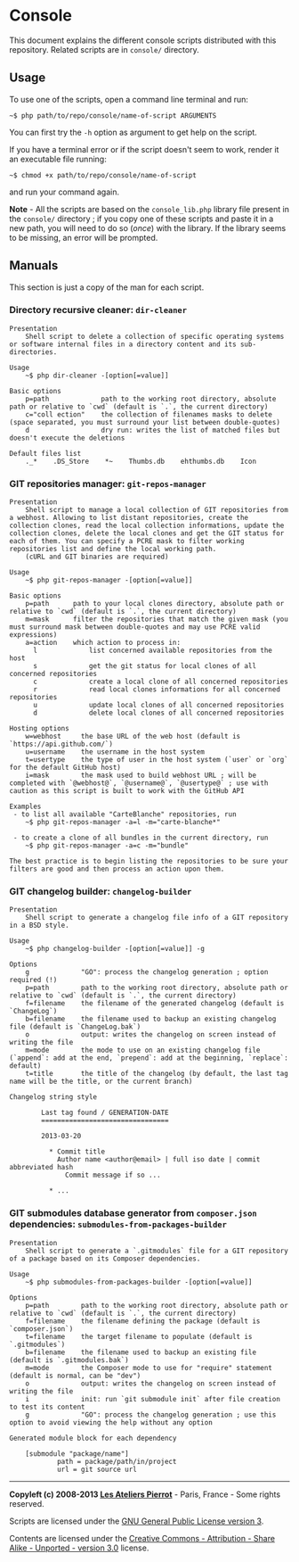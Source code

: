 Console
=======

This document explains the different console scripts distributed with this repository.
Related scripts are in `console/` directory.


Usage
-----

To use one of the scripts, open a command line terminal and run:

    ~$ php path/to/repo/console/name-of-script ARGUMENTS
    
You can first try the `-h` option as argument to get help on the script.

If you have a terminal error or if the script doesn't seem to work, render it an
executable file running:

    ~$ chmod +x path/to/repo/console/name-of-script

and run your command again.

**Note** - All the scripts are based on the `console_lib.php` library file present 
in the `console/` directory ; if you copy one of these scripts and paste
it in a new path, you will need to do so (*once*) with the library. If
the library seems to be missing, an error will be prompted.


Manuals
-------

This section is just a copy of the man for each script.

### Directory recursive cleaner: `dir-cleaner`

    Presentation
        Shell script to delete a collection of specific operating systems or software internal files in a directory content and its sub-directories.
    
    Usage
        ~$ php dir-cleaner -[option[=value]]
    
    Basic options
        p=path             path to the working root directory, absolute path or relative to `cwd` (default is `.`, the current directory)
        c="coll ection"    the collection of filenames masks to delete (space separated, you must surround your list between double-quotes)
        d                  dry run: writes the list of matched files but doesn't execute the deletions
    
    Default files list
        ._*    .DS_Store    *~    Thumbs.db    ehthumbs.db    Icon
    
### GIT repositories manager: `git-repos-manager`

    Presentation
        Shell script to manage a local collection of GIT repositories from a webhost. Allowing to list distant repositories, create the collection clones, read the local collection informations, update the collection clones, delete the local clones and get the GIT status for each of them. You can specify a PCRE mask to filter working repositories list and define the local working path.
        (cURL and GIT binaries are required)
    
    Usage
        ~$ php git-repos-manager -[option[=value]]
    
    Basic options
        p=path      path to your local clones directory, absolute path or relative to `cwd` (default is `.`, the current directory)
        m=mask      filter the repositories that match the given mask (you must surround mask between double-quotes and may use PCRE valid expressions)
        a=action    which action to process in:
          l             list concerned available repositories from the host
          s             get the git status for local clones of all concerned repositories
          c             create a local clone of all concerned repositories
          r             read local clones informations for all concerned repositories
          u             update local clones of all concerned repositories
          d             delete local clones of all concerned repositories
    
    Hosting options
        w=webhost     the base URL of the web host (default is `https://api.github.com/`)
        u=username    the username in the host system
        t=usertype    the type of user in the host system (`user` or `org` for the default GitHub host)
        i=mask        the mask used to build webhost URL ; will be completed with `@webhost@`, `@username@`, `@usertype@` ; use with caution as this script is built to work with the GitHub API
    
    Examples
     - to list all available "CarteBlanche" repositories, run
        ~$ php git-repos-manager -a=l -m="carte-blanche*"
    
     - to create a clone of all bundles in the current directory, run
        ~$ php git-repos-manager -a=c -m="bundle"
        
    The best practice is to begin listing the repositories to be sure your filters are good and then process an action upon them.

### GIT changelog builder: `changelog-builder`

    Presentation
        Shell script to generate a changelog file info of a GIT repository in a BSD style.

    Usage
        ~$ php changelog-builder -[option[=value]] -g

    Options
        g             "GO": process the changelog generation ; option required (!)
        p=path        path to the working root directory, absolute path or relative to `cwd` (default is `.`, the current directory)
        f=filename    the filename of the generated changelog (default is `ChangeLog`)
        b=filename    the filename used to backup an existing changelog file (default is `ChangeLog.bak`)
        o             output: writes the changelog on screen instead of writing the file
        m=mode        the mode to use on an existing changelog file (`append`: add at the end, `prepend`: add at the beginning, `replace`: default)
        t=title       the title of the changelog (by default, the last tag name will be the title, or the current branch)

    Changelog string style

            Last tag found / GENERATION-DATE
            ================================
        
            2013-03-20
        
              * Commit title
                Author name <author@email> | full iso date | commit abbreviated hash
                  Commit message if so ...
        
              * ...
    
### GIT submodules database generator from `composer.json` dependencies: `submodules-from-packages-builder`

    Presentation
        Shell script to generate a `.gitmodules` file for a GIT repository of a package based on its Composer dependencies.

    Usage
        ~$ php submodules-from-packages-builder -[option[=value]]

    Options
        p=path        path to the working root directory, absolute path or relative to `cwd` (default is `.`, the current directory)
        f=filename    the filename defining the package (default is `composer.json`)
        t=filename    the target filename to populate (default is `.gitmodules`)
        b=filename    the filename used to backup an existing file (default is `.gitmodules.bak`)
        m=mode        the Composer mode to use for "require" statement (default is normal, can be "dev")
        o             output: writes the changelog on screen instead of writing the file
        i             init: run `git submodule init` after file creation to test its content
        g             "GO": process the changelog generation ; use this option to avoid viewing the help without any option

    Generated module block for each dependency

        [submodule "package/name"]
                path = package/path/in/project
                url = git source url


----
**Copyleft (c) 2008-2013 [Les Ateliers Pierrot](http://www.ateliers-pierrot.fr/)** - Paris, France - Some rights reserved.

Scripts are licensed under the [GNU General Public License version 3](http://www.gnu.org/licenses/gpl.html).

Contents are licensed under the [Creative Commons - Attribution - Share Alike - Unported - version 3.0](http://creativecommons.org/licenses/by-sa/3.0/) license.
